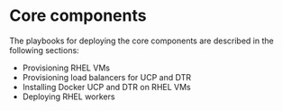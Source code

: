 # Core components

The playbooks for deploying the core components are described in the following sections:

- Provisioning RHEL VMs
- Provisioning load balancers for UCP and DTR
- Installing Docker UCP and DTR on RHEL VMs
- Deploying RHEL workers